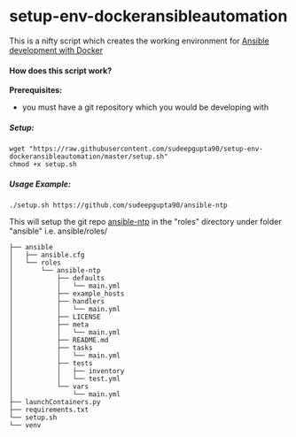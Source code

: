 #  setup-env-dockeransibleautomation

This is a nifty script which creates the working environment for [Ansible development with Docker](https://github.com/sudeepgupta90/DockerAnsibleContainerAutomation "DockerAnsibleContainerAutomation")

#### How does this script work?

  **Prerequisites:**

   * you must have a git repository which you would be developing with

##### Setup:
    wget "https://raw.githubusercontent.com/sudeepgupta90/setup-env-dockeransibleautomation/master/setup.sh"
    chmod +x setup.sh

##### Usage Example:
    ./setup.sh https://github.com/sudeepgupta90/ansible-ntp

This will setup the git repo [ansible-ntp](https://github.com/sudeepgupta90/ansible-ntp) in the "roles" directory under folder "ansible" i.e. ansible/roles/

    ├── ansible
	│   ├── ansible.cfg
	│   └── roles
	│       └── ansible-ntp
	│           ├── defaults
	│           │   └── main.yml
	│           ├── example_hosts
	│           ├── handlers
	│           │   └── main.yml
	│           ├── LICENSE
	│           ├── meta
	│           │   └── main.yml
	│           ├── README.md
	│           ├── tasks
	│           │   └── main.yml
	│           ├── tests
	│           │   ├── inventory
	│           │   └── test.yml
	│           └── vars
	│               └── main.yml
	├── launchContainers.py
	├── requirements.txt
	└── setup.sh
	└── venv


